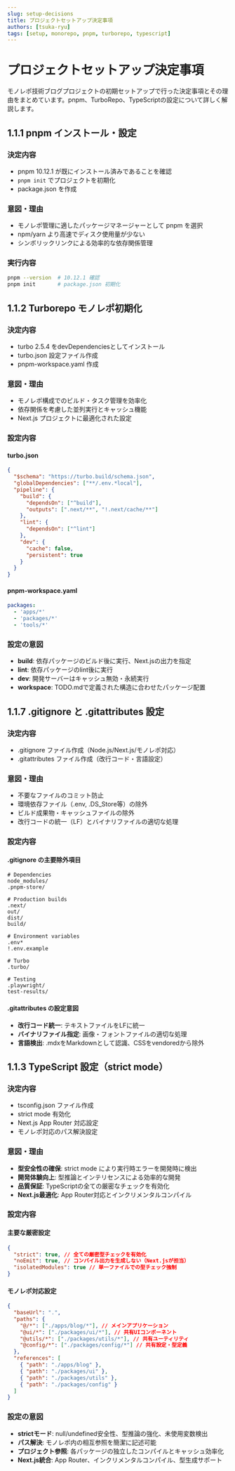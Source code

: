 ```yaml
---
slug: setup-decisions
title: プロジェクトセットアップ決定事項
authors: [tsuka-ryu]
tags: [setup, monorepo, pnpm, turborepo, typescript]
---
```


# プロジェクトセットアップ決定事項

モノレポ技術ブログプロジェクトの初期セットアップで行った決定事項とその理由をまとめています。pnpm、TurboRepo、TypeScriptの設定について詳しく解説します。

<!--truncate-->

## 1.1.1 pnpm インストール・設定

### 決定内容

- pnpm 10.12.1 が既にインストール済みであることを確認
- `pnpm init` でプロジェクトを初期化
- package.json を作成

### 意図・理由

- モノレポ管理に適したパッケージマネージャーとして pnpm を選択
- npm/yarn より高速でディスク使用量が少ない
- シンボリックリンクによる効率的な依存関係管理

### 実行内容

```bash
pnpm --version  # 10.12.1 確認
pnpm init       # package.json 初期化
```

## 1.1.2 Turborepo モノレポ初期化

### 決定内容

- turbo 2.5.4 をdevDependenciesとしてインストール
- turbo.json 設定ファイル作成
- pnpm-workspace.yaml 作成

### 意図・理由

- モノレポ構成でのビルド・タスク管理を効率化
- 依存関係を考慮した並列実行とキャッシュ機能
- Next.js プロジェクトに最適化された設定

### 設定内容

#### turbo.json

```json
{
  "$schema": "https://turbo.build/schema.json",
  "globalDependencies": ["**/.env.*local"],
  "pipeline": {
    "build": {
      "dependsOn": ["^build"],
      "outputs": [".next/**", "!.next/cache/**"]
    },
    "lint": {
      "dependsOn": ["^lint"]
    },
    "dev": {
      "cache": false,
      "persistent": true
    }
  }
}
```

#### pnpm-workspace.yaml

```yaml
packages:
  - 'apps/*'
  - 'packages/*'
  - 'tools/*'
```

### 設定の意図

- **build**: 依存パッケージのビルド後に実行、Next.jsの出力を指定
- **lint**: 依存パッケージのlint後に実行
- **dev**: 開発サーバーはキャッシュ無効・永続実行
- **workspace**: TODO.mdで定義された構造に合わせたパッケージ配置

## 1.1.7 .gitignore と .gitattributes 設定

### 決定内容

- .gitignore ファイル作成（Node.js/Next.js/モノレポ対応）
- .gitattributes ファイル作成（改行コード・言語設定）

### 意図・理由

- 不要なファイルのコミット防止
- 環境依存ファイル（.env, .DS_Store等）の除外
- ビルド成果物・キャッシュファイルの除外
- 改行コードの統一（LF）とバイナリファイルの適切な処理

### 設定内容

#### .gitignore の主要除外項目

```
# Dependencies
node_modules/
.pnpm-store/

# Production builds
.next/
out/
dist/
build/

# Environment variables
.env*
!.env.example

# Turbo
.turbo/

# Testing
.playwright/
test-results/
```

#### .gitattributes の設定意図

- **改行コード統一**: テキストファイルをLFに統一
- **バイナリファイル指定**: 画像・フォントファイルの適切な処理
- **言語検出**: .mdxをMarkdownとして認識、CSSをvendoredから除外

## 1.1.3 TypeScript 設定（strict mode）

### 決定内容

- tsconfig.json ファイル作成
- strict mode 有効化
- Next.js App Router 対応設定
- モノレポ対応のパス解決設定

### 意図・理由

- **型安全性の確保**: strict mode により実行時エラーを開発時に検出
- **開発体験向上**: 型推論とインテリセンスによる効率的な開発
- **品質保証**: TypeScriptの全ての厳密なチェックを有効化
- **Next.js最適化**: App Router対応とインクリメンタルコンパイル

### 設定内容

#### 主要な厳密設定

```json
{
  "strict": true, // 全ての厳密型チェックを有効化
  "noEmit": true, // コンパイル出力を生成しない（Next.jsが担当）
  "isolatedModules": true // 単一ファイルでの型チェック強制
}
```

#### モノレポ対応設定

```json
{
  "baseUrl": ".",
  "paths": {
    "@/*": ["./apps/blog/*"], // メインアプリケーション
    "@ui/*": ["./packages/ui/*"], // 共有UIコンポーネント
    "@utils/*": ["./packages/utils/*"], // 共有ユーティリティ
    "@config/*": ["./packages/config/*"] // 共有設定・型定義
  },
  "references": [
    { "path": "./apps/blog" },
    { "path": "./packages/ui" },
    { "path": "./packages/utils" },
    { "path": "./packages/config" }
  ]
}
```

### 設定の意図

- **strictモード**: null/undefined安全性、型推論の強化、未使用変数検出
- **パス解決**: モノレポ内の相互参照を簡潔に記述可能
- **プロジェクト参照**: 各パッケージの独立したコンパイルとキャッシュ効率化
- **Next.js統合**: App Router、インクリメンタルコンパイル、型生成サポート
